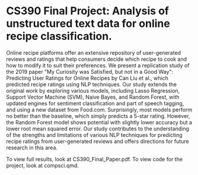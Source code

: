 # CS390 Final Project: Analysis of unstructured text data for online recipe classification.

Online recipe platforms offer an extensive repository of user-generated reviews and ratings that help consumers decide which recipe to cook and how to modify it to suit their preferences. We present a replication study of the 2019 paper "My Curiosity was Satisfied, but not in a Good Way": Predicting User Ratings for Online Recipes by Can Liu et al., which predicted recipe ratings using NLP techniques. Our study extends the original work by exploring various models, including Lasso Regression, Support Vector Machine (SVM), Naive Bayes, and Random Forest, with updated engines for sentiment classification and part of speech tagging, and using a new dataset from Food.com. Surprisingly, most models perform no better than the baseline, which simply predicts a 5-star rating. However, the Random Forest model shows potential with slightly lower accuracy but a lower root mean squared error. Our study contributes to the understanding of the strengths and limitations of various NLP techniques for predicting recipe ratings from user-generated reviews and offers directions for future research in this area.

To view full results, look at CS390_Final_Paper.pdf. To view code for the project, look at compsci.qmd.
